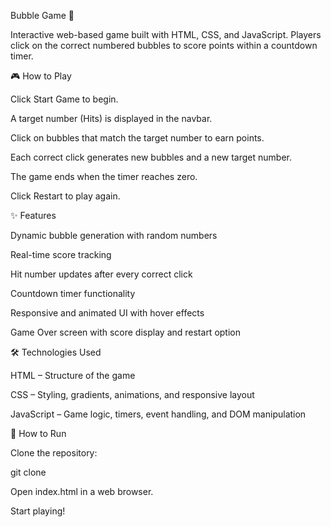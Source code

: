 Bubble Game 🎈

Interactive web-based game built with HTML, CSS, and JavaScript. Players click on the correct numbered bubbles to score points within a countdown timer.

🎮 How to Play

Click Start Game to begin.

A target number (Hits) is displayed in the navbar.

Click on bubbles that match the target number to earn points.

Each correct click generates new bubbles and a new target number.

The game ends when the timer reaches zero.

Click Restart to play again.

✨ Features

Dynamic bubble generation with random numbers

Real-time score tracking

Hit number updates after every correct click

Countdown timer functionality

Responsive and animated UI with hover effects

Game Over screen with score display and restart option

🛠️ Technologies Used

HTML – Structure of the game

CSS – Styling, gradients, animations, and responsive layout

JavaScript – Game logic, timers, event handling, and DOM manipulation

🚀 How to Run

Clone the repository:

git clone <repository-url>


Open index.html in a web browser.

Start playing!
